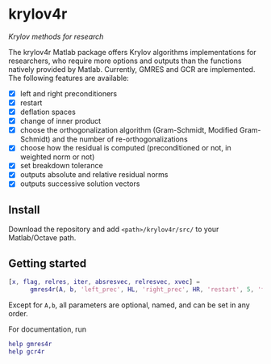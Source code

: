 # krylov4r
*Krylov methods for research*

The krylov4r Matlab package offers Krylov algorithms implementations for researchers, who require more options and outputs than the functions natively provided by Matlab. Currently, GMRES and GCR are implemented. The following features are available:
- [x] left and right preconditioners
- [x] restart
- [x] deflation spaces
- [x] change of inner product
- [x] choose the orthogonalization algorithm (Gram-Schmidt, Modified Gram-Schmidt) and the number of re-orthogonalizations
- [x] choose how the residual is computed (preconditioned or not, in weighted norm or not)
- [x] set breakdown tolerance
- [x] outputs absolute and relative residual norms
- [x] outputs successive solution vectors

## Install
Download the repository and add `<path>/krylov4r/src/` to your Matlab/Octave path.

## Getting started

```matlab
[x, flag, relres, iter, absresvec, relresvec, xvec] =
      gmres4r(A, b, 'left_prec', HL, 'right_prec', HR, 'restart', 5, 'tol', 1e-8);
```
Except for `A,b`, all parameters are optional, named, and can be set in any order.

For documentation, run
```matlab
help gmres4r
help gcr4r
```
